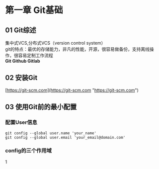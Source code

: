 # 第一章 Git基础 #
## 01 Git综述 ##
集中式VCS,分布式VCS（version control system）  
git的特点：最优的存储能力，非凡的性能，开源，很容易做备份，支持离线操作，很容易定制工作流程  
**Git  Github  Gitlab**
## 02 安装Git ##
[https://git-scm.com](https://git-scm.com "https://git-scm.com")
## 03 使用Git前的最小配置 ##
### 配置User信息 ###
    git config --global user.name 'your_name'  
	git config --global user.email 'your_email@domain.com'
### config的三个作用域 ###
1